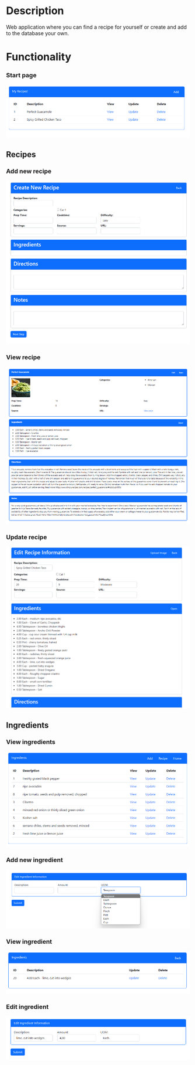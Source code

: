 # Description 
Web application where you can find a recipe for yourself
or create and add to the database your own.

# Functionality

### Start page

![Start page](images/Start_page.png)

## Recipes

### Add new recipe

![Add new recipe](images/add_new_recipe.png)

### View recipe

![View recipe](images/view_recipe.png)

### Update recipe

![Update recipe](images/update_recipe.png)

## Ingredients

### View ingredients

![View ingredients](images/view_ingredients.png)

### Add new ingredient

![Add new ingredient](images/add_new_ingredient.png)

### View ingredient

![View ingredient](images/view_ingredient.png)

### Edit ingredient

![Edit ingredient](images/edit_ingredient.png)




